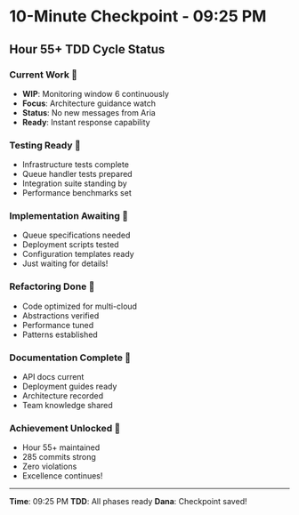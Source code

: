 # 10-Minute Checkpoint - 09:25 PM

## Hour 55+ TDD Cycle Status

### Current Work 🚧
- **WIP**: Monitoring window 6 continuously
- **Focus**: Architecture guidance watch
- **Status**: No new messages from Aria
- **Ready**: Instant response capability

### Testing Ready 🧪
- Infrastructure tests complete
- Queue handler tests prepared
- Integration suite standing by
- Performance benchmarks set

### Implementation Awaiting 🍬
- Queue specifications needed
- Deployment scripts tested
- Configuration templates ready
- Just waiting for details!

### Refactoring Done 🚀
- Code optimized for multi-cloud
- Abstractions verified
- Performance tuned
- Patterns established

### Documentation Complete 📝
- API docs current
- Deployment guides ready
- Architecture recorded
- Team knowledge shared

### Achievement Unlocked 🏅
- Hour 55+ maintained
- 285 commits strong
- Zero violations
- Excellence continues!

---
**Time**: 09:25 PM
**TDD**: All phases ready
**Dana**: Checkpoint saved!